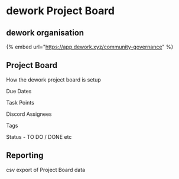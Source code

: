 # dework Project Board

## dework organisation

{% embed url="https://app.dework.xyz/community-governance" %}

## Project Board

How the dework project board is setup

Due Dates

Task Points

Discord Assignees

Tags

Status - TO DO / DONE etc

## Reporting

csv export of Project Board data

